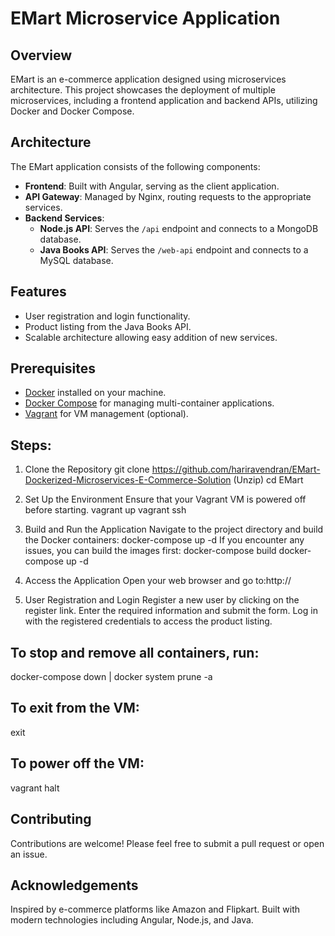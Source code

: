 # EMart Microservice Application

## Overview
EMart is an e-commerce application designed using microservices architecture. This project showcases the deployment of multiple microservices, including a frontend application and backend APIs, utilizing Docker and Docker Compose.

## Architecture
The EMart application consists of the following components:
- **Frontend**: Built with Angular, serving as the client application.
- **API Gateway**: Managed by Nginx, routing requests to the appropriate services.
- **Backend Services**:
  - **Node.js API**: Serves the `/api` endpoint and connects to a MongoDB database.
  - **Java Books API**: Serves the `/web-api` endpoint and connects to a MySQL database.
  
## Features
- User registration and login functionality.
- Product listing from the Java Books API.
- Scalable architecture allowing easy addition of new services.

## Prerequisites
- [Docker](https://www.docker.com/) installed on your machine.
- [Docker Compose](https://docs.docker.com/compose/) for managing multi-container applications.
- [Vagrant](https://www.vagrantup.com/) for VM management (optional).

## Steps:

1. Clone the Repository
git clone https://github.com/hariravendran/EMart-Dockerized-Microservices-E-Commerce-Solution
(Unzip)
cd EMart

2. Set Up the Environment
Ensure that your Vagrant VM is powered off before starting.
vagrant up
vagrant ssh

3. Build and Run the Application
Navigate to the project directory and build the Docker containers:
docker-compose up -d
If you encounter any issues, you can build the images first:
docker-compose build
docker-compose up -d

4. Access the Application
Open your web browser and go to:http://<your-vm-ip>

5. User Registration and Login
Register a new user by clicking on the register link.
Enter the required information and submit the form.
Log in with the registered credentials to access the product listing.

## To stop and remove all containers, run:

docker-compose down | 
docker system prune -a

## To exit from the VM:

exit

## To power off the VM:

vagrant halt

## Contributing
Contributions are welcome! Please feel free to submit a pull request or open an issue.

## Acknowledgements
Inspired by e-commerce platforms like Amazon and Flipkart.
Built with modern technologies including Angular, Node.js, and Java.
